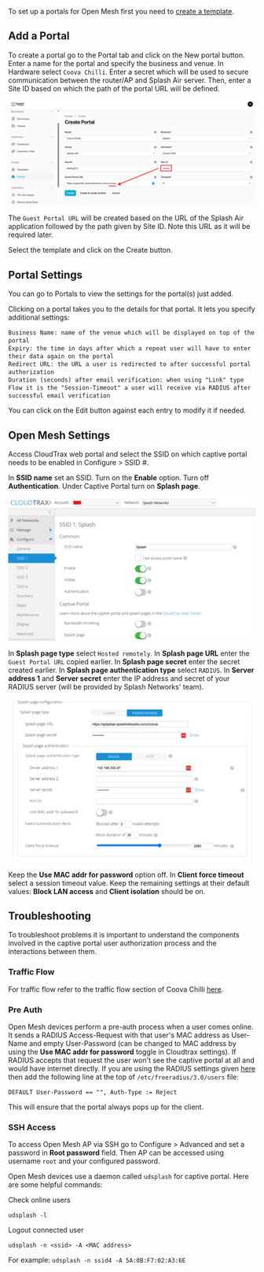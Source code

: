 To set up a portals for Open Mesh first you need to [create a template](../defining-templates.md).

## Add a Portal

To create a portal go to the Portal tab and click on the New portal button. Enter a name for the portal and specify the business and venue. In Hardware select `Coova Chilli`. Enter a secret which will be used to secure communication between the router/AP and Splash Air server. Then, enter a Site ID based on which the path of the portal URL will be defined.

![Coova Portal](../assets/images/coova/coova-portal-url.png)

The `Guest Portal URL` will be created based on the URL of the Splash Air application followed by the path given by Site ID. Note this URL as it will be required later.

Select the template and click on the Create button.

## Portal Settings

You can go to Portals to view the settings for the portal(s) just added.

Clicking on a portal takes you to the details for that portal. It lets you specify additional settings:

```
Business Name: name of the venue which will be displayed on top of the portal
Expiry: the time in days after which a repeat user will have to enter their data again on the portal
Redirect URL: the URL a user is redirected to after successful portal authorization
Duration (seconds) after email verification: when using "Link" type Flow it is the "Session-Timeout" a user will receive via RADIUS after successful email verification 
```

You can click on the Edit button against each entry to modify it if needed.

## Open Mesh Settings

Access CloudTrax web portal and select the SSID on which captive portal needs to be enabled in Configure > SSID #.

In **SSID name** set an SSID. Turn on the **Enable** option. Turn off **Authentication**. Under Captive Portal turn on **Splash page**.

![SSID](../assets/images/openmesh/ssid.png)

In **Splash page type** select `Hosted remotely`. In **Splash page URL** enter the `Guest Portal URL` copied earlier. In **Splash page secret** enter the secret created earlier. In **Splash page authentication type** select `RADIUS`. In **Server address 1** and **Server secret** enter the IP address and secret of your RADIUS server (will be provided by Splash Networks' team).

![Splash Page settings](../assets/images/openmesh/splash-page.png)

Keep the **Use MAC addr for password** option off. In **Client force timeout** select a session timeout value. Keep the remaining settings at their default values: **Block LAN access** and **Client isolation** should be on.

## Troubleshooting

To troubleshoot problems it is important to understand the components involved in the captive portal user authorization process and the interactions between them.

### Traffic Flow

For traffic flow refer to the traffic flow section of Coova Chilli [here](coova-chilli.md/#traffic-flow).

### Pre Auth

Open Mesh devices perform a pre-auth process when a user comes online. It sends a RADIUS Access-Request with that user's MAC address as User-Name and empty User-Password (can be changed to MAC address by using the **Use MAC addr for password** toggle in Cloudtrax settings). If RADIUS accepts that request the user won't see the captive portal at all and would have internet directly. If you are using the RADIUS settings given [here](../radius.md) then add the following line at the top of `/etc/freeradius/3.0/users` file:

```
DEFAULT User-Password == "", Auth-Type := Reject
```

This will ensure that the portal always pops up for the client.

### SSH Access

To access Open Mesh AP via SSH go to Configure > Advanced and set a password in **Root password** field. Then AP can be accessed using username `root` and your configured password.

Open Mesh devices use a daemon called `udsplash` for captive portal. Here are some helpful commands:

Check online users

```
udsplash -l
```

Logout connected user

```
udsplash -n <ssid> -A <MAC address>
```

For example: `udsplash -n ssid4 -A 5A:0B:F7:02:A3:6E`